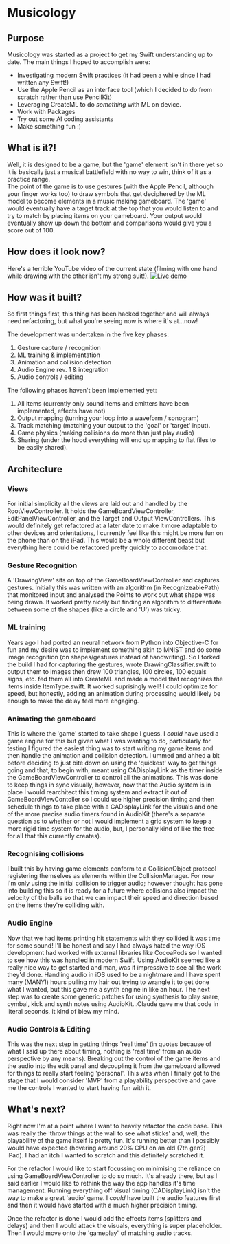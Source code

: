 # Musicology
## Purpose
Musicology was started as a project to get my Swift understanding up to date.  The main things I hoped to accomplish were:
 * Investigating modern Swift practices (it had been a while since I had written any Swift!)
 * Use the Apple Pencil as an interface tool (which I decided to do from scratch rather than use PencilKit)
 * Leveraging CreateML to do *something* with ML on device.
 * Work with Packages
 * Try out some AI coding assistants
 * Make something fun :)

## What is it?!
Well, it is designed to be a game, but the 'game' element isn't in there yet so it is basically just a musical battlefield with no way to win, think of it as a practice range.  
The point of the game is to use gestures (with the Apple Pencil, although your finger works too) to draw symbols that get deciphered by the ML model to become elements in a music making gameboard.
The 'game' would eventually have a target track at the top that you would listen to and try to match by placing items on your gameboard.  Your output would eventually show up down the bottom and comparisons would give you a score out of 100.

## How does it look now?
Here's a terrible YouTube video of the current state (filming with one hand while drawing with the other isn't my strong suit!). 
[![Live demo](https://img.youtube.com/vi/0xNNp8R0BGs/0.jpg)](https://www.youtube.com/watch?v=0xNNp8R0BGs)

## How was it built?
So first things first, this thing has been hacked together and will always need refactoring, but what you're seeing now is where it's at...now!

The development was undertaken in the five key phases:
1. Gesture capture / recognition
2. ML training & implementation
3. Animation and collision detection
4. Audio Engine rev. 1 & integration
5. Audio controls / editing

The following phases haven't been implemented yet:
1. All items (currently only sound items and emitters have been implemented, effects have not)
2. Output mapping (turning your loop into a waveform / sonogram)
3. Track matching (matching your output to the 'goal' or 'target' input).
4. Game physics (making collisions do more than just play audio)
5. Sharing (under the hood everything will end up mapping to flat files to be easily shared).

## Architecture
### Views
For initial simplicity all the views are laid out and handled by the RootViewController.  It holds the GameBoardViewController, EditPanelViewController, and the Target and Output ViewControllers.  This would definitely get refactored at a later date to make it more adaptable to other devices and orientations, I currently feel like this might be more fun on the phone than on the iPad. This would be a whole different beast but everything here could be refactored pretty quickly to accomodate that.

### Gesture Recognition
A 'DrawingView' sits on top of the GameBoardViewController and captures gestures. Initially this was written with an algorithm (in RecognizeablePath) that monitored input and analysed the Points to work out what shape was being drawn.  It worked pretty nicely but finding an algorithm to differentiate between some of the shapes (like a circle and 'U') was tricky.

### ML training
Years ago I had ported an neural network from Python into Objective-C for fun and my desire was to implement something akin to MNIST and do some image recognition (on shapes/gestures instead of handwriting). So I forked the build I had for capturing the gestures, wrote DrawingClassifier.swift to output them to images then drew 100 triangles, 100 circles, 100 equals signs, etc. fed them all into CreateML and made a model that recognizes the items inside ItemType.swift.  It worked suprisingly well!  I could optimize for speed, but honestly, adding an animation during processing would likely be enough to make the delay feel more engaging.

### Animating the gameboard
This is where the 'game' started to take shape I guess.  I *could* have used a game engine for this but given what I was wanting to do, particularly for testing I figured the easiest thing was to start writing my game items and then handle the animation and collision detection.  I ummed and ahhed a bit before deciding to just bite down on using the 'quickest' way to get things going and that, to begin with, meant using CADisplayLink as the timer inside the GameBoardViewController to control all the animations.  This was done to keep things in sync visually, however, now that the Audio system is in place I would rearchitect this timing system and extract it out of GameBoardViewContoller so I could use higher precision timing and then schedule things to take place with a CADisplayLink for the visuals and one of the more precise audio timers found in AudioKit (there's a separate question as to whether or not I would implement a grid system to keep a more rigid time system for the audio, but, I personally kind of like the free for all that this currently creates).

### Recognising collisions
I built this by having game elements conform to a CollisionObject protocol registering themselves as elements within the CollisionManager.  For now I'm only using the initial collision to trigger audio; however thought has gone into building this so it is ready for a future where collisions also impact the velocity of the balls so that we can impact their speed and direction based on the items they're colliding with.  

### Audio Engine
Now that we had items printing hit statements with they collided it was time for some sound!  I'll be honest and say I had always hated the way iOS development had worked with external libraries like CocoaPods so I wanted to see how this was handled in modern Swift.  Using [AudioKit](https://www.audiokit.io) seemed like a really nice way to get started and man, was it impressive to see all the work they'd done.  Handling audio in iOS used to be a nightmare and I have spent many (MANY!) hours pulling my hair out trying to wrangle it to get done what I wanted, but this gave me a synth engine in like an hour.  The next step was to create some generic patches for using synthesis to play snare, cymbal, kick and synth notes using AudioKit...Claude gave me that code in literal seconds, it kind of blew my mind.

### Audio Controls & Editing
This was the next step in getting things 'real time' (in quotes because of what I said up there about timing, nothing is 'real time' from an audio perspective by any means).  Breaking out the control of the game items and the audio into the edit panel and decoupling it from the gameboard allowed for things to really start feeling 'personal'.  This was when I finally got to the stage that I would consider 'MVP' from a playability perspective and gave me the controls I wanted to start having fun with it.

## What's next?
Right now I'm at a point where I want to heavily refactor the code base.  This was really the 'throw things at the wall to see what sticks' and, well, the playability of the game itself is pretty fun.  It's running better than I possibly would have expected (hovering around 20% CPU on an old (7th gen?) iPad).  I had an itch I wanted to scratch and this definitely scratched it.  

For the refactor I would like to start focussing on minimising the reliance on using GameBoardViewController to do so much.  It's already there, but as I said earlier I would like to rethink the way the app handles it's time management.  Running everything off visual timing (CADisplayLink) isn't the way to make a great 'audio' game.  I *could* have built the audio features first and then it would have started with a much higher precision timing.

Once the refactor is done I would add the effects items (splitters and delays) and then I would attack the visuals, everything is super placeholder.  Then I would move onto the 'gameplay' of matching audio tracks.













